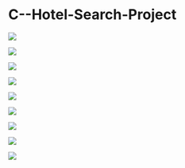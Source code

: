 # C--Hotel-Search-Project
![](İmages/image.png)

![](İmages/image1.png)

![](İmages/image2.png)


![](İmages/image3.png)


![](İmages/image44.png)

![](İmages/image5.png)



![](İmages/image6.png)


![](İmages/image7.png)

![](İmages/image8.png)


